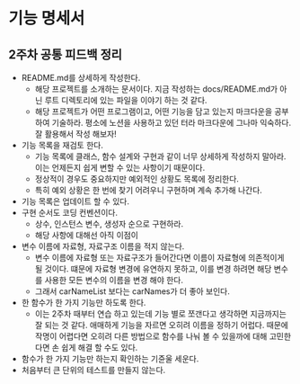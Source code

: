 # 기능 명세서
## 2주차 공통 피드백 정리
- README.md를 상세하게 작성한다.
  - 해당 프로젝트를 소개하는 문서이다. 지금 작성하는 docs/README.md가 아닌 루트 디렉토리에 있는 파일을 이야기 하는 것 같다.
  - 해당 프로젝트가 어떤 프로그램이고, 어떤 기능을 담고 있는지 마크다운을 공부하여 기술하라. 평소에 노션을 사용하고 있던 터라 마크다운에 그나마 익숙하다. 잘 활용해서 작성 해보자!
- 기능 목록을 재검토 한다.
  - 기능 목록에 클래스, 함수 설계와 구현과 같이 너무 상세하게 작성하지 말아라. 이는 언제든지 쉽게 변할 수 있는 사항이기 때문이다.
  - 정상적이 경우도 중요하지만 예외적인 상황도 목록에 정리한다.
  - 특히 예외 상황은 한 번에 찾기 어려우니 구현하며 계속 추가해 나간다.
- 기능 목록은 업데이트 할 수 있다.
- 구현 순서도 코딩 컨벤션이다.
  - 상수, 인스턴스 변수, 생성자 순으로 구현하라.
  - 해당 사항에 대해선 아직 이점이 
- 변수 이름에 자료형, 자료구조 이름을 적지 않는다.
  - 변수 이름에 자료형 또는 자료구조가 들어간다면 이름이 자료형에 의존적이게 될 것이다. 떄문에 자료형 변경에 유연하지 못하고, 이를 변경 하려면 해당 변수를 사용한 모든 변수의 이름을 변경 해야 한다.
  - 그래서 carNameList 보다는 carNames가 더 좋아 보인다.
- 한 함수가 한 가지 기능만 하도록 한다.
  - 이는 2주차 때부터 연습 하고 있는데 기능 별로 쪼갠다고 생각하면 지금까지는 잘 되는 것 같다. 애매하게 기능을 자르면 오히려 이름을 정하기 어럽다. 때문에 작명이 어렵다면 오히려 다른 방법으로 함수를 나눠 볼 수 있을까에 대해 고민한다면 손 쉽게 해결 할 수도 있다. 
- 함수가 한 가지 기능만 하는지 확인하는 기쥰울 세운다.
- 처음부터 큰 단위의 테스트를 만들지 않는다.